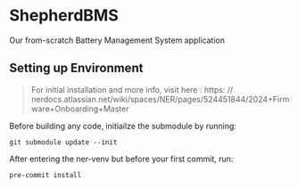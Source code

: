 # ShepherdBMS
Our from-scratch Battery Management System application

## Setting up Environment
> For initial installation and more info, visit here : https: // nerdocs.atlassian.net/wiki/spaces/NER/pages/524451844/2024+Firmware+Onboarding+Master

Before building any code, initiailze the submodule by running:

```
git submodule update --init
```

After entering the ner-venv but before your first commit, run:

```
pre-commit install
```



